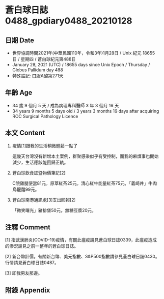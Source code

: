 [_metadata_:encoding]: - "utf-8"
[_metadata_:language]: - "zh-Hant-TW"
[_metadata_:fileformat]: - "markdown"
[_metadata_:MIME_type]: - "text/plain"
[_metadata_:markdown_version]: - "commonmark version 0.29"
[_metadata_:markdown_spec]: - "https://spec.commonmark.org/0.29/"

# 蒼白球日誌0488_gpdiary0488_20210128 #

## 日期 Date ##

* 世界協調時間2021年(中華民國110年，令和3年)1月28日 / Unix 紀元 18655 日 / 星期四 / 蒼白球紀元第488日
* January 28, 2021 (UTC) / 18655 days since Unix Epoch / Thursday / Globus Pallidum day 488
* 特殊註記: 口服A酸第271天

## 年齡 Age ##

* 34 歲 9 個月 5 天 / 成為病理專科醫師 3 年 3 個月 16 天
* 34 years 9 months 5 days old / 3 years 3 months 16 days after acquiring ROC Surgical Pathology Licence

## 本文 Content ##

1. 疫情[1]跟我的生活稍微輕鬆一點了

    這幾天台灣沒有新增本土案例，群聚感染似乎有受控制，而我的麻煩事也開始減少，生活應該能回歸正軌。
    
2. 蒼白球飲食誌暨物價筆記[2]

    C院雞腿便當81元，原萃紅茶25元，清心紅牛能量紅茶75元，「義崎丼」牛肉烏龍麵99元。

3. 蒼白球南港通訊處[3]支出回報[2]

    「微笑曙光」豬排堡50元，無糖豆漿20元。

## 注釋 Comment ##

[1] 指武漢肺炎(COVID-19)疫情，有關此瘟疫請見蒼白球日誌0339，此瘟疫造成的慘況請見之前一整年的蒼白球日誌。

[2] 新台幣計價。有關新台幣、美元指數、S&P500指數請參見蒼白球日誌0430。行情請見蒼白球日誌0487。

[3] 即我男友那邊。

## 附錄 Appendix ##

